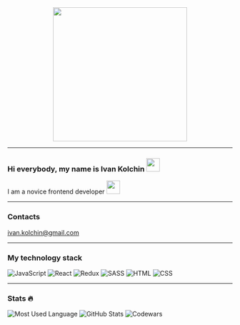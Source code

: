 <div id="header" align="center">
  <img src="https://media.giphy.com/media/dMLmQfCO7lCA2gX3tw/giphy.gif" width="300"/>
</div>


---


### Hi everybody, my name is Ivan Kolchin <img src="https://media.giphy.com/media/pXI2yQgM4t5QcWlJ0a/giphy.gif" width="30">
I am a novice frontend developer <img src="https://media.giphy.com/media/WUlplcMpOCEmTGBtBW/giphy.gif" width="30">

---

### Contacts
ivan.kolchin@gmail.com

---

### My technology stack
![JavaScript](https://img.shields.io/badge/JavaScript-F7DF1E?style=for-the-badge&logo=javascript&logoColor=black)
![React](https://img.shields.io/badge/react-%2320232a.svg?style=for-the-badge&logo=react&logoColor=%2361DAFB)
![Redux](https://img.shields.io/badge/redux-%23593d88.svg?style=for-the-badge&logo=redux&logoColor=white)
![SASS](https://img.shields.io/badge/SASS-hotpink.svg?style=for-the-badge&logo=SASS&logoColor=white)
![HTML](https://img.shields.io/badge/HTML-239120?style=for-the-badge&logo=html5&logoColor=white)
![CSS](https://img.shields.io/badge/CSS-239120?&style=for-the-badge&logo=css3&logoColor=white)



---

### Stats :fire:
![Most Used Language](https://github-readme-stats.vercel.app/api/top-langs/?username=IIKolchin)
![GitHub Stats](https://github-readme-stats.vercel.app/api?username=IIKolchin)
![Codewars](https://github.r2v.ch/codewars?user=IIKolchin)
